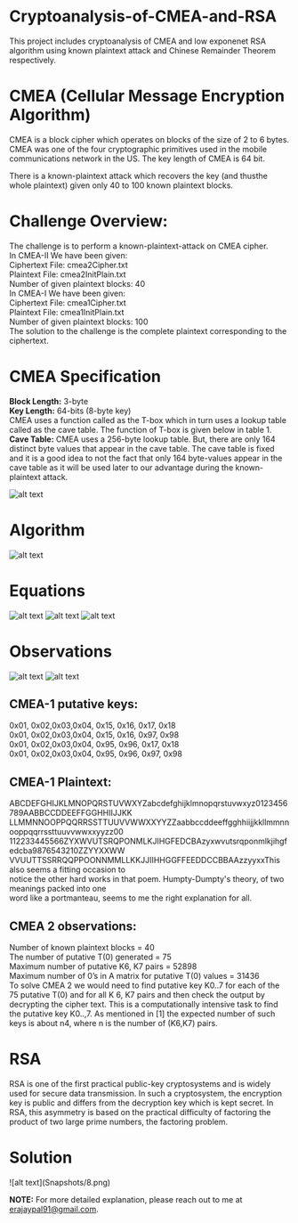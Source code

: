 # Cryptoanalysis-of-CMEA-and-RSA
This project includes cryptoanalysis of CMEA and low exponenet RSA algorithm using known plaintext attack and Chinese Remainder Theorem respectively. 

<h1> CMEA (Cellular Message Encryption Algorithm) </h1>
CMEA is a block cipher which operates on blocks of the size of 2 to 6 bytes. CMEA was one of the four cryptographic primitives
used in the mobile communications network in the US. The key length of CMEA is 64 bit.

There is a known-plaintext attack which recovers the key (and thusthe whole plaintext) given only 40 to 100 known plaintext blocks.


<h1>Challenge Overview:</h1>
The challenge is to perform a known-plaintext-attack on CMEA cipher.</br>
In CMEA-II We have been given:</br>
Ciphertext File: cmea2Cipher.txt</br>
Plaintext File: cmea2InitPlain.txt</br>
Number of given plaintext blocks: 40</br>
In CMEA-I We have been given:</br>
Ciphertext File: cmea1Cipher.txt</br>
Plaintext File: cmea1InitPlain.txt</br>
Number of given plaintext blocks: 100</br>
The solution to the challenge is the complete plaintext corresponding to the ciphertext.</br>

<h1> CMEA Specification</h1>
<b>Block Length:</b> 3-byte</br>
<b>Key Length:</b> 64-bits (8-byte key)</br>
CMEA uses a function called as the T-box which in turn uses a lookup table called as the cave table. The function of T-box is given below in table 1.</br>
<b>Cave Table:</b> CMEA uses a 256-byte lookup table. But, there are only 164 distinct byte values that appear in the cave table. The cave table is fixed and it is a good idea to not the fact that only 164 byte-values appear in the cave table as it will be used later to our advantage during the known-plaintext attack.

![alt text](Snapshots/1.png)

<h1>Algorithm</h1>

![alt text](Snapshots/2.png)

<h1>Equations</h1>

![alt text](Snapshots/3.png)
![alt text](Snapshots/4.png)
![alt text](Snapshots/5.png)

<h1>Observations</h1>

![alt text](Snapshots/6.png)
![alt text](Snapshots/7.png)


<h2>CMEA-1 putative keys:</h2>

0x01, 0x02,0x03,0x04, 0x15, 0x16, 0x17, 0x18</br>
0x01, 0x02,0x03,0x04, 0x15, 0x16, 0x97, 0x98</br>
0x01, 0x02,0x03,0x04, 0x95, 0x96, 0x17, 0x18</br>
0x01, 0x02,0x03,0x04, 0x95, 0x96, 0x97, 0x98</br>

<h2>CMEA-1 Plaintext:</h2>
ABCDEFGHIJKLMNOPQRSTUVWXYZabcdefghijklmnopqrstuvwxyz0123456789AABBCCDDEEFFGGHHIIJJKK</br>
LLMMNNOOPPQQRRSSTTUUVVWWXXYYZZaabbccddeeffgghhiijjkkllmmnnooppqqrrssttuuvvwwxxyyzz00</br>
112233445566ZYXWVUTSRQPONMLKJIHGFEDCBAzyxwvutsrqponmlkjihgfedcba9876543210ZZYYXXWW</br>
VVUUTTSSRRQQPPOONNMMLLKKJJIIHHGGFFEEDDCCBBAAzzyyxxThis also seems a fitting occasion to</br>
notice the other hard works in that poem. Humpty-Dumpty's theory, of two meanings packed into one</br>
word like a portmanteau, seems to me the right explanation for all.</br>


<h2>CMEA 2 observations:</h2>
Number of known plaintext blocks = 40</br>
The number of putative T(0) generated = 75</br>
Maximum number of putative K6, K7 pairs = 52898</br>
Maximum number of 0’s in A matrix for putative T(0) values = 31436</br>
To solve CMEA 2 we would need to find putative key K0..7 for each of the 75 putative T(0) and for all K 6, K7 pairs and then check the output by decrypting the cipher text. This is a computationally intensive task to find the putative key K0..,7. As mentioned in [1] the expected number of such keys is about n4, where n is the number of (K6,K7) pairs.</br>


<h1> RSA </h1>
RSA is one of the first practical public-key cryptosystems and is widely used for secure data transmission. 
In such a cryptosystem, the encryption key is public and differs from the decryption key which is kept secret. 
In RSA, this asymmetry is based on the practical difficulty of factoring the product of two large prime numbers, the factoring problem.

<h1>Solution </h1>
![alt text](Snapshots/8.png)

<b>NOTE:</b> For more detailed explanation, please reach out to me at erajaypal91@gmail.com. 

